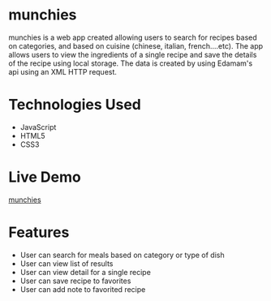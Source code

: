 
# munchies

munchies is a web app created allowing users to search for recipes based on categories, and based on cuisine (chinese, italian, french....etc). The app allows users to view the ingredients of a single recipe and save the details of the recipe using local storage. The data is created by using Edamam's api using an XML HTTP request.

# Technologies Used

* JavaScript
* HTML5
* CSS3

# Live Demo

[munchies]( https://mohamed-elmessiry.github.io/ajax-project )


# Features

* User can search for meals based on category or type of dish
* User can view list of results
* User can view detail for a single recipe
* User can save recipe to favorites
* User can add note to favorited recipe

